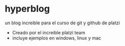 # hyperblog
un blog increible para el curso de git y github de platzi


* Creado por el increible platzi team
* incluye ejemplos en windows, linux y mac